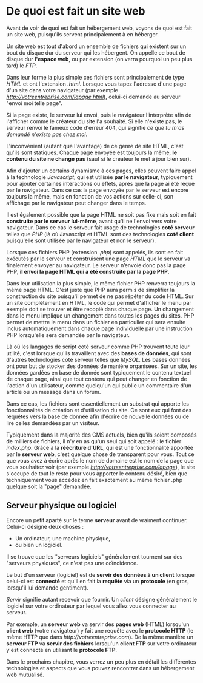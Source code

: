# De quoi est fait un site web

Avant de voir de quoi est fait un hébergement web, voyons de quoi est fait un site web, puisqu'ils servent principalement à en héberger.

Un site web est tout d'abord un ensemble de fichiers qui existent sur un bout du disque dur du serveur qui les hébergent. On appelle ce bout de disque dur __l'espace web__, ou par extension (on verra pourquoi un peu plus tard) le _FTP_.

Dans leur forme la plus simple ces fichiers sont principalement de type _HTML_ et ont l'extension _.html_. Lorsque vous tapez l'adresse d'une page d'un site dans votre navigateur (par exemple _http://votreentreprise.com/lapage.html_), celui-ci demande au serveur "envoi moi telle page".

Si la page existe, le serveur lui envoi, puis le navigateur l’interprète afin de l'afficher comme le créateur du site l'a souhaité. Si elle n'existe pas, le serveur renvoi le fameux code d'erreur 404, qui signifie _ce que tu m'as demandé n'existe pas chez moi_.

L'inconvénient (autant que l'avantage) de ce genre de site HTML, c'est qu'ils sont statiques. Chaque page envoyée est toujours la même, __le contenu du site ne change pas__ (sauf si le créateur le met à jour bien sur).

Afin d'ajouter un certains dynamisme à ces pages, elles peuvent faire appel à la technologie _Javascript_, qui est utilisée __par le navigateur__, typiquement pour ajouter certaines interactions ou effets, après que la page ai été reçue par le navigateur. Dans ce cas la page envoyée par le serveur est encore toujours la même, mais en fonction de vos actions sur celle-ci, son affichage par le navigateur peut changer dans le temps.

Il est également possible que la page HTML ne soit pas fixe mais soit en fait __construite par le serveur lui-même__, avant qu'il ne l'envoi vers votre navigateur. Dans ce cas le serveur fait usage de technologies __coté serveur__ telles que _PHP_ (là où Javascript et HTML sont des technologies __coté client__ puisqu'elle sont utilisée par le navigateur et non le serveur).

Lorsque ces fichiers PHP (extension _.php_) sont appelés, ils sont en fait exécutés par le serveur et construisent une page _HTML_ que le serveur va finalement envoyer au navigateur. Le serveur n’envoie donc pas la page PHP, __il envoi la page HTML qui a été construite par la page PHP__.

Dans leur utilisation la plus simple, le même fichier PHP renverra toujours la même page HTML. C'est juste que PHP aura permis de simplifier la construction du site puisqu'il permet de ne pas répéter du code HTML. Sur un site complètement en HTML, le code qui permet d'afficher le menu par exemple doit se trouver et être recopié dans chaque page. Un changement dans le menu implique un changement dans toutes les pages du sites. PHP permet de mettre le menu dans un fichier en particulier qui sera ensuite inclus automatiquement dans chaque page individuelle par une instruction PHP lorsqu'elle sera demandée par le navigateur.

Là où les langages de script coté serveur comme PHP trouvent toute leur utilité, c'est lorsque qu'ils travaillent avec des __bases de données__, qui sont d'autres technologies coté serveur telles que _MySQL_. Les bases données ont pour but de stocker des données de manière organisées. Sur un site, les données gardées en base de donnée sont typiquement le contenu textuel de chaque page, ainsi que tout contenu qui peut changer en fonction de l'action d'un utilisateur, comme quelqu'un qui publie un commentaire d'un article ou un message dans un forum.

Dans ce cas, les fichiers sont essentiellement un substrat qui apporte les fonctionnalités de création et d'utilisation du site. Ce sont eux qui font des requêtes vers la base de donnée afin d'écrire de nouvelle données ou de lire celles demandées par un visiteur.

Typiquement dans la majorité des CMS actuels, bien qu'ils soient composés de milliers de fichiers, il n'y en as qu'un seul qui soit appelé : le fichier _index.php_. Grâce à la __réécriture d'URL__, qui est une fonctionnalité apportée par le __serveur web__, c'est quelque chose de transparent pour vous. Tout ce que vous avez à écrire après le nom de domaine est le nom de la page que vous souhaitez voir (par exemple _http://votreentreprise.com/lapage_), le site s'occupe de tout le reste pour vous apporter le contenu désiré, bien que techniquement vous accédez en fait exactement au même fichier .php quelque soit la "page" demandée.

## Serveur physique ou logiciel

Encore un petit aparté sur le terme __serveur__ avant de vraiment continuer. Celui-ci désigne deux choses :

- Un ordinateur, une machine physique,
- ou bien un logiciel.

Il se trouve que les "serveurs logiciels" généralement tournent sur des "serveurs physiques", ce n'est pas une coïncidence.

Le but d'un serveur (logiciel) est de __servir des données à un client__ lorsque celui-ci est __connecté__ et qu'il en fait la __requête__ via un __protocole__ (en gros, lorsqu'il lui demande gentiment).

_Servir_ signifie autant recevoir que fournir. Un _client_ désigne généralement le logiciel sur votre ordinateur par lequel vous allez vous connecter au serveur.

Par exemple, un __serveur web__ va servir des __pages web__ (HTML) lorsqu'un __client web__ (votre navigateur) y fait une requête avec le __protocole HTTP__ (le même HTTP que dans _http://votreentreprise.com_). De la même manière un __serveur FTP__ va __servir des fichiers__ lorsqu'un __client FTP__ sur votre ordinateur y est connecté en utilisant le __protocole FTP__.

Dans le prochains chapitre, vous verrez un peu plus en détail les différentes technologies et aspects que vous pouvez rencontrer dans un hébergement web mutualisé.
